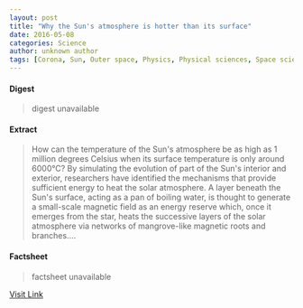 ```yaml
---
layout: post
title: "Why the Sun's atmosphere is hotter than its surface"
date: 2016-05-08
categories: Science
author: unknown author
tags: [Corona, Sun, Outer space, Physics, Physical sciences, Space science, Astronomy, Phases of matter, Physical universe, Applied and interdisciplinary physics, Nature]
---
```



#### Digest
>digest unavailable

#### Extract
>How can the temperature of the Sun's atmosphere be as high as 1 million degrees Celsius when its surface temperature is only around 6000°C? By simulating the evolution of part of the Sun's interior and exterior, researchers have identified the mechanisms that provide sufficient energy to heat the solar atmosphere. A layer beneath the Sun's surface, acting as a pan of boiling water, is thought to generate a small-scale magnetic field as an energy reserve which, once it emerges from the star, heats the successive layers of the solar atmosphere via networks of mangrove-like magnetic roots and branches....

#### Factsheet
>factsheet unavailable

[Visit Link](http://www.sciencedaily.com/releases/2015/06/150617091757.htm)


